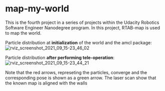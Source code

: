 # map-my-world

This is the fourth project in a series of projects within the Udacity Robotics Software Engineer Nanodegree program. In this project, RTAB-map is used to map the world. 

Particle distribution at **initialization** of the world and the amcl package:
![rviz_screenshot_2021_09_15-23_46_02](https://user-images.githubusercontent.com/23329551/133546679-843b4c1b-3077-4cc7-993a-9ec76a84f8ad.png)

Particle distribution **after performing tele-operation**:
![rviz_screenshot_2021_09_15-23_44_21](https://user-images.githubusercontent.com/23329551/133546992-5f9c1ddc-7133-4941-bb5c-f43d6dc097a7.png)

Note that the red arrows, represeting the particles, converge and the corresponding pose is shown as a green arrow. The laser scan show that the known map is aligned with the walls
